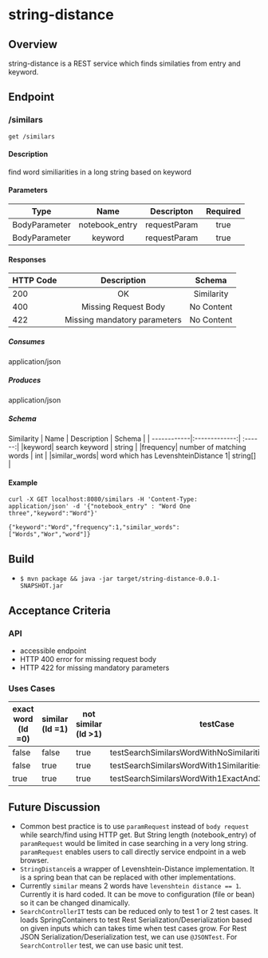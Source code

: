 # string-distance

## Overview

string-distance is a REST service which finds similaties from entry and keyword.

## Endpoint

### /similars 
`get /similars ` 

#### Description
find word similiarities in a long string based on keyword

#### Parameters
| Type        | Name           | Descripton  |Required |
| ------------- |:-------------:| :-----:|:-----:|
|BodyParameter| notebook_entry | requestParam |true|
|BodyParameter| keyword      |   requestParam |true|

#### Responses
| HTTP Code        | Description | Schema  
| ------------- |:-------------:| :-----:|
|200 | OK | Similarity |
|400 | Missing Request Body | No Content|
|422 | Missing mandatory parameters | No Content|

##### Consumes
application/json

##### Produces
application/json

##### Schema 
Similarity
| Name        | Description   | Schema  |
| ------------|:-------------:| :------:|
|keyword| search keyword | string |
|frequency| number of matching words | int |
|similar_words| word which has LevenshteinDistance 1| string[] |

####  Example

`curl -X GET localhost:8080/similars -H 'Content-Type: application/json' -d '{"notebook_entry" : "Word One three","keyword":"Word"}' `

`{"keyword":"Word","frequency":1,"similar_words":["Words","Wor","word"]}`

## Build
* `$ mvn package && java -jar target/string-distance-0.0.1-SNAPSHOT.jar`

## Acceptance Criteria

### API
* accessible endpoint
* HTTP 400 error for missing request body
* HTTP 422 for missing mandatory parameters

### Uses Cases
|exact word (ld =0) | similar (ld =1)| not similar (ld >1) |testCase|
|------------|-------------| ------|------------|
|false|false| true|testSearchSimilarsWordWithNoSimilarities|
|false|true| true|testSearchSimilarsWordWith1SimilaritiesAnd1NotSimiliar|
|true|true| true|testSearchSimilarsWordWith1ExactAnd3Similarities|

## Future Discussion
* Common best practice is to use `paramRequest` instead of `body request` while search/find using HTTP get. 
But String length (notebook_entry) of `paramRequest` would be limited in case searching in a very long string. 
`paramRequest` enables users to call directly service endpoint in a web browser.
* `StringDistance`is a wrapper of Levenshtein-Distance implementation. 
It is a spring bean that can be replaced with other implementations.
* Currently `similar` means 2 words have `levenshtein distance == 1`. 
Currently it is hard coded. It can be move to configuration (file or bean) so it can be changed dinamically.
* `SearchControllerIT` tests can be reduced only to test 1 or 2 test cases. 
It loads SpringContainers to test Rest Serialization/Deserialization based on given inputs which can takes time when test cases grow. 
For Rest JSON Serialization/Deserialization test, we can use `@JSONTest`. 
For `SearchController` test, we can use basic unit test.